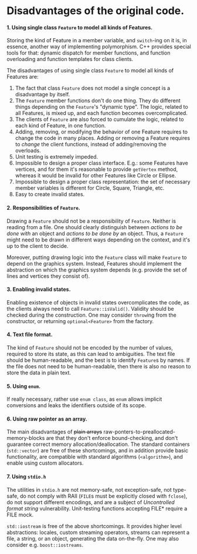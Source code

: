 # Disadvantages of the original code.

#### 1. Using single class `Feature` to model all kinds of Features.
Storing the kind of Feature in a member variable, and `switch`-ing on it is, in essence, another way of implementing polymorphism. C++ provides special tools for that: dynamic dispatch for member functions, and function overloading and function templates for class clients.

The disadvantages of using single class `Feature` to model all kinds of Features are: 
1. The fact that class `Feature` does not model a single concept is a disadvantage by itself.
2. The `Feature` member functions don't do one thing. They do different things depending on the `Feature`'s "dynamic type". The logic, related to all Features, is mixed up, and each function becomes overcomplicated.
3. The clients of `Feature` are also forced to cumulate the logic, related to each kind of Feature, in one function. 
4. Adding, removing, or modifying the behavior of one Feature requires to change the code in many places. Adding or removing a Feature requires to *change* the client functions, instead of adding/removing the overloads.
5. Unit testing is extremely impeded.
6. Impossible to design a proper class interface. E.g.: some Features have vertices, and for them it's reasonable to provide `getVertex` method, whereas it would be invalid for other Features like Circle or Ellipse.
7. Impossible to design a proper class representation: the set of necessary member variables is different for Circle, Square, Triangle, etc. 
8. Easy to create invalid states. 
 
#### 2. Responsibilities of `Feature`.
Drawing a `Feature` should not be a responsibility of `Feature`. Neither is reading from a file. One should clearly distinguish between *actions to be done with* an object and *actions to be done by* an object. Thus, a `Feature` might need to be drawn in different ways depending on the context, and it's up to the client to decide.

Moreover, putting drawing logic into the `Feature` class will make `Feature` to depend on the graphics system. Instead, Features should implement the abstraction on which the graphics system depends (e.g. provide the set of lines and vertices they consist of).

#### 3. Enabling invalid states.
Enabling existence of objects in invalid states overcomplicates the code, as the clients always need to call `Feature::isValid()`. Validity should be checked during the construction. One may consider `throw`ing from the constructor, or returning `optional<Feature>` from the factory.

#### 4. Text file format.
The kind of `Feature` should not be encoded by the number of values, required to store its state, as this can lead to ambiguities. The text file should be human-readable, and the best is to identify `Feature`s by names. If the file does not need to be human-readable, then there is also no reason to store the data in plain text. 

#### 5. Using `enum`.
If really necessary, rather use `enum class`, as `enum` allows implicit conversions and leaks the identifiers outside of its scope. 

#### 6. Using raw pointer as an array.
The main disadvantages of ~~plain arrays~~ raw-ponters-to-preallocated-memory-blocks are that they don't enforce bound-checking, and don't guarantee correct memory allocation/deallocation. The standard containers (`std::vector`) are free of these shortcomings, and  in addition provide basic functionality, are compatible with standard algorithms (`<algorithm>`), and enable using custom allocators. 

#### 7. Using `stdio.h`
The utilities in `stdio.h` are not memory-safe, not exception-safe, not type-safe, do not comply with RAII (`FILE`s must be explicitly closed with `fclose`), do not support different encodings, and are a subject of *Uncontrolled format string* vulnerability. Unit-testing functions accepting FILE* require a FILE mock. 

`std::iostream` is free of the above shortcomings. It provides higher level abstractions: locales, custom streaming operators, streams can represent a file, a string, or an object, generating the data on-the-fly. One may also consider e.g. `boost::iostreams`. 

